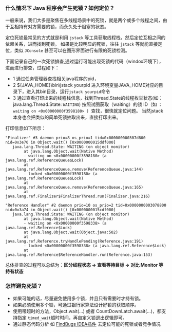 ### 什么情况下 Java 程序会产生死锁？如何定位？


一般来说，我们大多是聚焦在多线程场景中的死锁，就是两个或多个线程之间，由于互相持有对方需要的锁，而永久处于阻塞的状态。

定位死锁最常见的方式就是利用 `jstack` 等工具获取线程栈，然后定位互相之间的依赖关系，进而找到死锁。
如果是比较明显的死锁，往往 `jstack` 等就能直接定位，类似 `JConsole` 甚至可以在图形界面进行有限的死锁检测。

下面记录自己的一次死锁排查,通过运行可能出现死锁的代码（windox环境下），进而进行排查，过程如下：

* 1 通过任务管理器查找相关java程序的pid，
* 2 ${JAVA_HOME}\bin\jstack  yourpid  进入环境变量JAVA_HOME对应的目录下，进入其bin目录，运行`jstack yourpid`命令
* 3 通过查看打印出来的线程栈信息，找到Thread.State的线程枚举状态(如：java.lang.Thread.State: `WAITING`)
按照试图获取（waiting）的锁 ID（如 ：`waiting on <0x00000000f3598180> `）查找，很快就定位问题。 当然jstack 本身也会把类似的简单死锁抽取出来，直接打印出来。

打印信息如下所示：
```
"Finalizer" #3 daemon prio=8 os_prio=1 tid=0x000000000307d800 nid=0x3e70 in Object.wait() [0x0000000015ddf000]
   java.lang.Thread.State: WAITING (on object monitor)
        at java.lang.Object.wait(Native Method)
        - waiting on <0x00000000f3598180> (a java.lang.ref.ReferenceQueue$Lock)
        at java.lang.ref.ReferenceQueue.remove(ReferenceQueue.java:144)
        - locked <0x00000000f3598180> (a java.lang.ref.ReferenceQueue$Lock)
        at java.lang.ref.ReferenceQueue.remove(ReferenceQueue.java:165)
        at java.lang.ref.Finalizer$FinalizerThread.run(Finalizer.java:216)

"Reference Handler" #2 daemon prio=10 os_prio=2 tid=0x0000000003078800 nid=0x3a74 in Object.wait() [0x0000000015cdf000]
   java.lang.Thread.State: WAITING (on object monitor)
        at java.lang.Object.wait(Native Method)
        - waiting on <0x00000000f3598338> (a java.lang.ref.Reference$Lock)
        at java.lang.Object.wait(Object.java:502)
        at java.lang.ref.Reference.tryHandlePending(Reference.java:191)
        - locked <0x00000000f3598338> (a java.lang.ref.Reference$Lock)
        at java.lang.ref.Reference$ReferenceHandler.run(Reference.java:153)
```
总体排查的过程可以总结为：**区分线程状态 -> 查看等待目标 -> 对比 Monitor 等持有状态**


### 怎样避免死锁？

* 如果可能的话，尽量避免使用多个锁，并且只有需要时才持有锁。
* 如果必须使用多个锁，可通过银行家算法设计好锁的获取顺序。
* 使用带超时的方法，Object.wait(…) 或者 CountDownLatch.await(…)，都支持指定 `timed_wait`超时时间，再自定义锁退出逻辑即可。
* 通过静态代码分析 如 [FindBugs IDEA插件](https://plugins.jetbrains.com/plugin/3847-findbugs-idea) 去定位可能的死锁或者竞争情况




